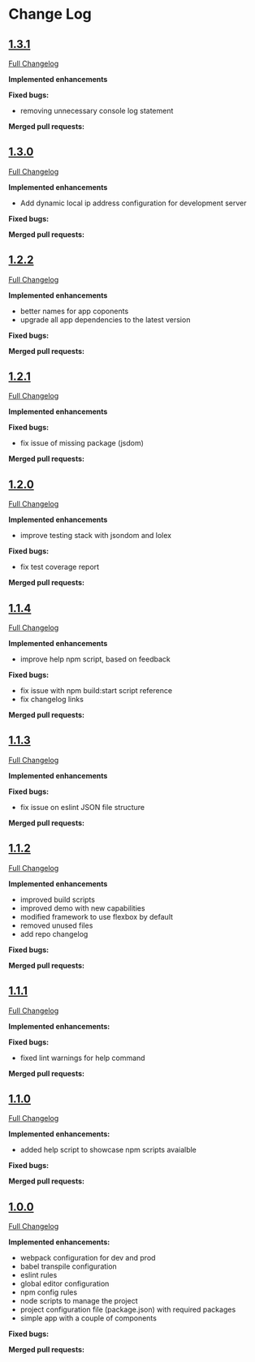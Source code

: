 # Change Log
## [1.3.1](https://gitlab.com/abreu.marcos/react-komenci/tags/1.3.1)
[Full Changelog](https://gitlab.com/abreu.marcos/react-komenci/tags/1.3.1)

**Implemented enhancements**

**Fixed bugs:**
- removing unnecessary console log statement

**Merged pull requests:**



## [1.3.0](https://gitlab.com/abreu.marcos/react-komenci/tags/1.3.0)
[Full Changelog](https://gitlab.com/abreu.marcos/react-komenci/tags/1.3.0)

**Implemented enhancements**
- Add dynamic local ip address configuration for development server

**Fixed bugs:**

**Merged pull requests:**



## [1.2.2](https://gitlab.com/abreu.marcos/react-komenci/tags/1.2.2)
[Full Changelog](https://gitlab.com/abreu.marcos/react-komenci/tags/1.2.2)

**Implemented enhancements**
- better names for app coponents
- upgrade all app dependencies to the latest version

**Fixed bugs:**

**Merged pull requests:**



## [1.2.1](https://gitlab.com/abreu.marcos/react-komenci/tags/1.2.1)
[Full Changelog](https://gitlab.com/abreu.marcos/react-komenci/tags/1.2.1)

**Implemented enhancements**

**Fixed bugs:**
- fix issue of missing package (jsdom)

**Merged pull requests:**



## [1.2.0](https://gitlab.com/abreu.marcos/react-komenci/tags/1.2.0)
[Full Changelog](https://gitlab.com/abreu.marcos/react-komenci/tags/1.2.0)

**Implemented enhancements**
- improve testing stack with jsondom and lolex

**Fixed bugs:**
- fix test coverage report

**Merged pull requests:**



## [1.1.4](https://gitlab.com/abreu.marcos/react-komenci/tags/1.1.4)
[Full Changelog](https://gitlab.com/abreu.marcos/react-komenci/tags/1.1.4)

**Implemented enhancements**
- improve help npm script, based on feedback

**Fixed bugs:**
- fix issue with npm build:start script reference
- fix changelog links

**Merged pull requests:**



## [1.1.3](https://gitlab.com/abreu.marcos/react-komenci/tags/1.1.3)
[Full Changelog](https://gitlab.com/abreu.marcos/react-komenci/tags/1.1.3)

**Implemented enhancements**

**Fixed bugs:**
- fix issue on eslint JSON file structure

**Merged pull requests:**



## [1.1.2](https://gitlab.com/abreu.marcos/react-komenci/tags/1.1.2)
[Full Changelog](https://gitlab.com/abreu.marcos/react-komenci/tags/1.1.2)

**Implemented enhancements**
- improved build scripts
- improved demo with new capabilities
- modified framework to use flexbox by default
- removed unused files
- add repo changelog

**Fixed bugs:**

**Merged pull requests:**



## [1.1.1](https://gitlab.com/abreu.marcos/react-komenci/tags/1.1.1)
[Full Changelog](https://gitlab.com/abreu.marcos/react-komenci/tags/1.1.1)

**Implemented enhancements:**

**Fixed bugs:**
- fixed lint warnings for help command

**Merged pull requests:**



## [1.1.0](https://gitlab.com/abreu.marcos/react-komenci/tags/1.1.0)
[Full Changelog](https://gitlab.com/abreu.marcos/react-komenci/tags/1.1.0)

**Implemented enhancements:**
- added help script to showcase npm scripts avaialble

**Fixed bugs:**

**Merged pull requests:**



## [1.0.0](https://gitlab.com/abreu.marcos/react-komenci/tags/1.0.0)
[Full Changelog](https://gitlab.com/abreu.marcos/react-komenci/tags/1.0.0)

**Implemented enhancements:**

- webpack configuration for dev and prod
- babel transpile configuration
- eslint rules
- global editor configuration
- npm config rules
- node scripts to manage the project
- project configuration file (package.json) with required packages
- simple app with a couple of components

**Fixed bugs:**

**Merged pull requests:**
